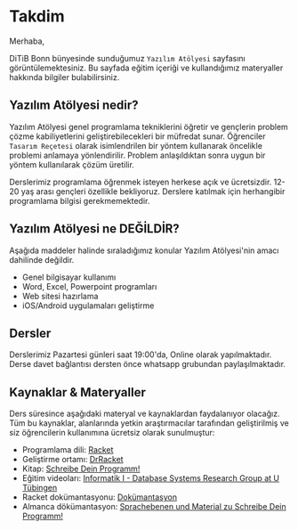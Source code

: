 # Takdim

Merhaba,

DiTiB Bonn bünyesinde sunduğumuz `Yazılım Atölyesi` sayfasını görüntülemektesiniz. Bu sayfada eğitim içeriği ve kullandığımız materyaller hakkında bilgiler bulabilirsiniz.

## Yazılım Atölyesi nedir?

Yazılım Atölyesi genel programlama tekniklerini öğretir ve gençlerin problem çözme kabiliyetlerini geliştirebilecekleri bir müfredat sunar. Öğrenciler `Tasarım Reçetesi` olarak isimlendrilen bir yöntem kullanarak öncelikle problemi anlamaya yönlendirilir. Problem anlaşıldıktan sonra uygun bir yöntem kullanılarak çözüm üretilir.

Derslerimiz programlama öğrenmek isteyen herkese açık ve ücretsizdir. 12-20 yaş arası gençleri özellikle bekliyoruz. Derslere katılmak için herhangibir programlama bilgisi gerekmemektedir.

## Yazılım Atölyesi ne DEĞİLDİR?

Aşağıda maddeler halinde sıraladığımız konular Yazılım Atölyesi'nin amacı dahilinde değildir.

- Genel bilgisayar kullanımı
- Word, Excel, Powerpoint programları
- Web sitesi hazırlama
- iOS/Android uygulamaları geliştirme

## Dersler

Derslerimiz Pazartesi günleri saat 19:00'da, Online olarak yapılmaktadır. Derse davet bağlantısı dersten önce whatsapp grubundan paylaşılmaktadır.

## Kaynaklar & Materyaller

Ders süresince aşağıdaki materyal ve kaynaklardan faydalanıyor olacağız. Tüm bu kaynaklar, alanlarında yetkin araştırmacılar tarafından geliştirilmiş ve siz öğrencilerin kullanımına ücretsiz olarak sunulmuştur:

- Programlama dili: [Racket](https://racket-lang.org/)
- Geliştirme ortamı: [DrRacket](https://download.racket-lang.org/)
- Kitap: [Schreibe Dein Programm!](https://www.deinprogramm.de/sdp/)
- Eğitim videoları: [Informatik I - Database Systems Research Group at U Tübingen](https://www.youtube.com/playlist?list=PL1XF9qjV8kH11R-SRa0g8SaB0DOUhxH5p)
- Racket dokümantasyonu: [Dokümantasyon](https://docs.racket-lang.org/)
- Almanca dökümantasyon: [Sprachebenen und Material zu Schreibe Dein Programm!](https://docs.racket-lang.org/deinprogramm/index.html)


[//]: # (TODO: Katılımcıların çoğunluğun ingilizce bilmiyor. Türkçe ve Almanca konuşuyorlar.)